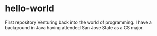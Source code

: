 # hello-world
First repository
Venturing back into the world of programming. I have a background in Java having attended San Jose State as a CS major.
